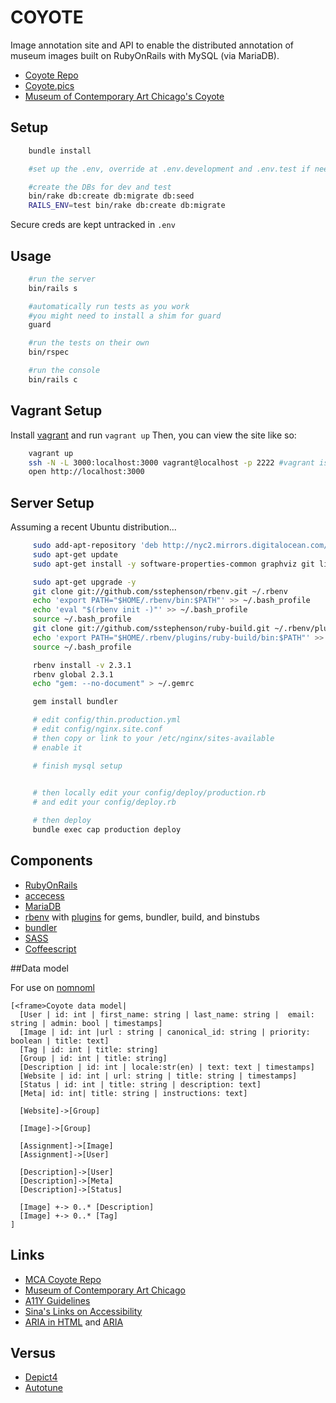 COYOTE
====

Image annotation site and API to enable the distributed annotation of museum images built on RubyOnRails with MySQL (via MariaDB). 

- [Coyote Repo](http://github.com/coyote-team/coyote)
- [Coyote.pics](https://coyote.pics/)
- [Museum of Contemporary Art Chicago's Coyote](http://coyote.mcachicago.org)

## Setup

```bash
    bundle install

    #set up the .env, override at .env.development and .env.test if needed

    #create the DBs for dev and test
    bin/rake db:create db:migrate db:seed
    RAILS_ENV=test bin/rake db:create db:migrate
```

Secure creds are kept untracked in `.env`


## Usage 

```bash
    #run the server
    bin/rails s

    #automatically run tests as you work
    #you might need to install a shim for guard
    guard

    #run the tests on their own
    bin/rspec

    #run the console
    bin/rails c
```

## Vagrant Setup

Install [vagrant](https://www.vagrantup.com/downloads.html) and run `vagrant up`  Then, you can view the site like so:

```bash
	vagrant up
    ssh -N -L 3000:localhost:3000 vagrant@localhost -p 2222 #vagrant is the password
    open http://localhost:3000
```

## Server Setup

Assuming a recent Ubuntu distribution...

```bash
     sudo add-apt-repository 'deb http://nyc2.mirrors.digitalocean.com/mariadb/repo/10.0/ubuntu trusty main'
     sudo apt-get update
     sudo apt-get install -y software-properties-common graphviz git libpq-dev gawk build-essential libreadline6-dev zlib1g-dev libssl-dev libyaml-dev autoconf libgdbm-dev libncurses5-dev automake libtool bison pkg-config libffi-dev mariadb-server libmariadbclient-dev git make gcc  zlib1g-dev  libssl-dev libreadline6-dev libxml2-dev libsqlite3-dev nginx openssl libreadline6 libreadline6-dev curl git-core zlib1g libyaml-dev libsqlite3-dev sqlite3 libxml2-dev libxslt-dev autoconf libc6-dev libgdbm-dev ncurses-dev automake libtool pkg-config libffi-dev libv8-dev  imagemagick libmagickwand-dev fail2ban ruby-mysql 

     sudo apt-get upgrade -y
     git clone git://github.com/sstephenson/rbenv.git ~/.rbenv
     echo 'export PATH="$HOME/.rbenv/bin:$PATH"' >> ~/.bash_profile
     echo 'eval "$(rbenv init -)"' >> ~/.bash_profile
     source ~/.bash_profile
     git clone git://github.com/sstephenson/ruby-build.git ~/.rbenv/plugins/ruby-build
     echo 'export PATH="$HOME/.rbenv/plugins/ruby-build/bin:$PATH"' >> ~/.bash_profile
     source ~/.bash_profile

     rbenv install -v 2.3.1
     rbenv global 2.3.1
     echo "gem: --no-document" > ~/.gemrc

     gem install bundler

     # edit config/thin.production.yml
     # edit config/nginx.site.conf 
     # then copy or link to your /etc/nginx/sites-available
     # enable it

     # finish mysql setup
     

     # then locally edit your config/deploy/production.rb
     # and edit your config/deploy.rb

     # then deploy
     bundle exec cap production deploy
```

## Components

- [RubyOnRails](http://rubyonrails.org/)
- [accecess](http://lukyvj.github.io/accecss/)
- [MariaDB](https://mariadb.org/) 
- [rbenv](http://rbenv.org/) with [plugins](https://github.com/sstephenson/rbenv/wiki/Plugins) for gems, bundler, build, and binstubs
- [bundler](http://bundler.io/)
- [SASS](http://sass-lang.com/)
- [Coffeescript](http://coffeescript.org/)

##Data model

For use on [nomnoml](http://www.nomnoml.com/)

    [<frame>Coyote data model|
      [User | id: int | first_name: string | last_name: string |  email: string | admin: bool | timestamps]
      [Image | id: int |url : string | canonical_id: string | priority: boolean | title: text]
      [Tag | id: int | title: string]
      [Group | id: int | title: string]
      [Description | id: int | locale:str(en) | text: text | timestamps]
      [Website | id: int | url: string | title: string | timestamps]
      [Status | id: int | title: string | description: text]
      [Meta| id: int| title: string | instructions: text]

      [Website]->[Group]

      [Image]->[Group]

      [Assignment]->[Image]
      [Assignment]->[User]

      [Description]->[User]
      [Description]->[Meta]
      [Description]->[Status]

      [Image] +-> 0..* [Description]
      [Image] +-> 0..* [Tag]
    ]

 
## Links

- [MCA Coyote Repo](https://github.com/mcachicago/coyote)
- [Museum of Contemporary Art Chicago](http://www2.mcachicago.org/) 
- [A11Y Guidelines](http://a11yproject.com/)
- [Sina's Links on Accessibility](http://www.sinabahram.com/resources.php)
- [ARIA in HTML](http://rawgit.com/w3c/aria-in-html/master/index.html) and [ARIA](http://www.w3.org/TR/wai-aria/states_and_properties#global_states)

## Versus
- [Depict4](http://depictfor.us/)
- [Autotune](https://github.com/voxmedia/autotune/)
